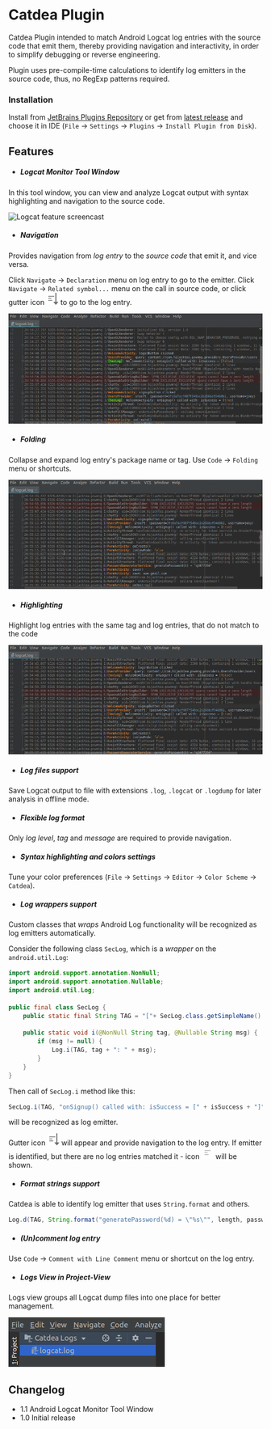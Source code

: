 Catdea Plugin
===========

Catdea Plugin intended to match Android Logcat log entries with the source code that emit them, 
thereby providing navigation and interactivity, in order to simplify debugging or reverse engineering.

Plugin uses pre-compile-time calculations to identify log emitters in the source code, 
thus, no RegExp patterns required.

### Installation
Install from [JetBrains Plugins Repository](https://plugins.jetbrains.com/plugin/12241-catdea) or 
get from [latest release](https://github.com/Cybr0sis/Catdea/releases/latest) and choose it in IDE 
(`File` &rarr; `Settings` &rarr; `Plugins` &rarr; `Install Plugin from Disk`).

Features
------------
* ##### Logcat Monitor Tool Window
In this tool window, you can view and analyze Logcat output with syntax highlighting and navigation to the source code.

![Logcat feature screencast](images/catdea_logcat.gif)

* ##### Navigation 
Provides navigation from _log entry_ to the _source code_ that emit it, and vice versa.

Click `Navigate` &rarr; `Declaration` menu on log entry to go to the emitter.
Click `Navigate` &rarr; `Related symbol...` menu on the call in source code, 
or click gutter icon ![Gutter navigation icon](src/main/resources/icons/gutter.svg) to go to the log entry.

![Navigation feature screencast](images/navigation.gif)

* ##### Folding
Collapse and expand log entry's package name or tag.
Use `Code` &rarr; `Folding` menu or shortcuts.

![Folding feature screencast](images/folding.gif)

* ##### Highlighting
Highlight log entries with the same tag and log entries, that do not match to the code 

![Highlighting feature screencast](images/highlighting.gif)

* ##### Log files support
Save Logcat output to file with extensions `.log`, `.logcat` or `.logdump` for later analysis in offline mode.
 
* ##### Flexible log format
Only _log level_, _tag_ and _message_ are required to provide navigation.

* ##### Syntax highlighting and colors settings
Tune your color preferences (`File` &rarr; `Settings` &rarr; `Editor` &rarr; `Color Scheme` &rarr; `Catdea`).

* ##### Log wrappers support
Custom classes that _wraps_ Android Log functionality will be recognized as log emitters automatically.

Consider the following class `SecLog`, which is a _wrapper_ on the `android.util.Log`:
```java
import android.support.annotation.NonNull;
import android.support.annotation.Nullable;
import android.util.Log;

public final class SecLog {
    public static final String TAG = "["+ SecLog.class.getSimpleName() + "]";

    public static void i(@NonNull String tag, @Nullable String msg) {
        if (msg != null) {
            Log.i(TAG, tag + ": " + msg);
        }
    }
}
```
Then call of `SecLog.i` method like this:
```java
SecLog.i(TAG, "onSignup() called with: isSuccess = [" + isSuccess + "]");
```
will be recognized as log emitter. 

Gutter icon ![Gutter navigation icon](src/main/resources/icons/gutter.svg) will appear and provide navigation to the log entry.
If emitter is identified, but there are no log entries matched it - icon ![Gutter not found icon](src/main/resources/icons/gutter_none.svg) will be shown.

* ##### Format strings support
Catdea is able to identify log emitter that uses `String.format` and others.
```java
Log.d(TAG, String.format("generatePassword(%d) = \"%s\"", length, password));
```

* ##### (Un)comment log entry
Use `Code` &rarr; `Comment with Line Comment` menu or shortcut on the log entry.

* ##### Logs View in Project-View
Logs view groups all Logcat dump files into one place for better management. 

![Project view screenshot](images/project_view.png)

Changelog
------------
* 1.1 Android Logcat Monitor Tool Window
* 1.0 Initial release